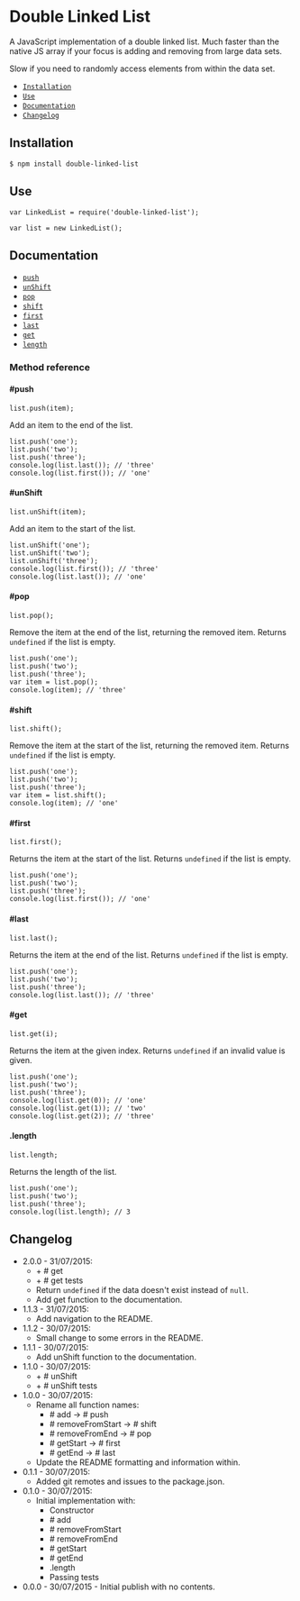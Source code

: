 Double Linked List
==================

A JavaScript implementation of a double linked list. Much faster than the native JS array if your focus is adding
and removing from large data sets. 

Slow if you need to randomly access elements from within the data set.

* [`Installation`](#installation)   
* [`Use`](#use)   
* [`Documentation`](#documentation)   
* [`Changelog`](#changelog)   

## Installation

    $ npm install double-linked-list
    
## Use

    var LinkedList = require('double-linked-list');
    
    var list = new LinkedList();
    
## Documentation
    
* [`push`](#push)   
* [`unShift`](#unshift)   
* [`pop`](#pop)   
* [`shift`](#shift)   
* [`first`](#first)   
* [`last`](#last)   
* [`get`](#get)   
* [`length`](#length)   

### Method reference

#### \#push

    list.push(item);

Add an item to the end of the list.

    list.push('one');
    list.push('two');
    list.push('three');
    console.log(list.last()); // 'three'
    console.log(list.first()); // 'one'
    
#### \#unShift

    list.unShift(item);

Add an item to the start of the list.

    list.unShift('one');
    list.unShift('two');
    list.unShift('three');
    console.log(list.first()); // 'three'
    console.log(list.last()); // 'one'

#### \#pop

    list.pop();

Remove the item at the end of the list, returning the removed item.
Returns `undefined` if the list is empty.

    list.push('one');
    list.push('two');
    list.push('three');
    var item = list.pop();
    console.log(item); // 'three'
    
#### \#shift

    list.shift();

Remove the item at the start of the list, returning the removed item.
Returns `undefined` if the list is empty.

    list.push('one');
    list.push('two');
    list.push('three');
    var item = list.shift();
    console.log(item); // 'one'
    
#### \#first

    list.first();
    
Returns the item at the start of the list.
Returns `undefined` if the list is empty.

    list.push('one');
    list.push('two');
    list.push('three');
    console.log(list.first()); // 'one'
    
#### \#last

    list.last();
    
Returns the item at the end of the list.
Returns `undefined` if the list is empty.

    list.push('one');
    list.push('two');
    list.push('three');
    console.log(list.last()); // 'three'
    
#### \#get

    list.get(i);
    
Returns the item at the given index.
Returns `undefined` if an invalid value is given.

    list.push('one');
    list.push('two');
    list.push('three');
    console.log(list.get(0)); // 'one'
    console.log(list.get(1)); // 'two'
    console.log(list.get(2)); // 'three'
    
#### .length

    list.length;
    
Returns the length of the list.

    list.push('one');
    list.push('two');
    list.push('three');
    console.log(list.length); // 3
    
    
## Changelog

* 2.0.0 - 31/07/2015:
    * \+ \# get
    * \+ \# get tests
    * Return `undefined` if the data doesn't exist instead of `null`.
    * Add get function to the documentation.
* 1.1.3 - 31/07/2015:
    * Add navigation to the README.
* 1.1.2 - 30/07/2015:
    * Small change to some errors in the README.
* 1.1.1 - 30/07/2015:
    * Add unShift function to the documentation.
* 1.1.0 - 30/07/2015:
    * \+ \# unShift
    * \+ \# unShift tests
* 1.0.0 - 30/07/2015:
    * Rename all function names:
        * \# add -> \# push
        * \# removeFromStart -> \# shift
        * \# removeFromEnd -> \# pop
        * \# getStart -> \# first
        * \# getEnd -> \# last
    * Update the README formatting and information within.
* 0.1.1 - 30/07/2015:
    * Added git remotes and issues to the package.json.
* 0.1.0 - 30/07/2015:
    * Initial implementation with: 
        * Constructor
        * \# add
        * \# removeFromStart
        * \# removeFromEnd
        * \# getStart
        * \# getEnd
        * .length
        * Passing tests
* 0.0.0 - 30/07/2015 - Initial publish with no contents.
